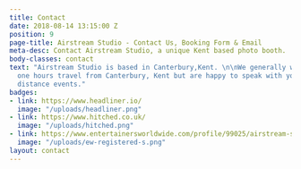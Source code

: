 ```yaml
---
title: Contact
date: 2018-08-14 13:15:00 Z
position: 9
page-title: Airstream Studio - Contact Us, Booking Form & Email
meta-desc: Contact Airstream Studio, a unique Kent based photo booth.
body-classes: contact
text: "Airstream Studio is based in Canterbury,Kent. \n\nWe generally work within
  one hours travel from Canterbury, Kent but are happy to speak with you about longer
  distance events."
badges:
- link: https://www.headliner.io/
  image: "/uploads/headliner.png"
- link: https://www.hitched.co.uk/
  image: "/uploads/hitched.png"
- link: https://www.entertainersworldwide.com/profile/99025/airstream-studio-other-artistic-entertainer-south-east
  image: "/uploads/ew-registered-s.png"
layout: contact
---
```


